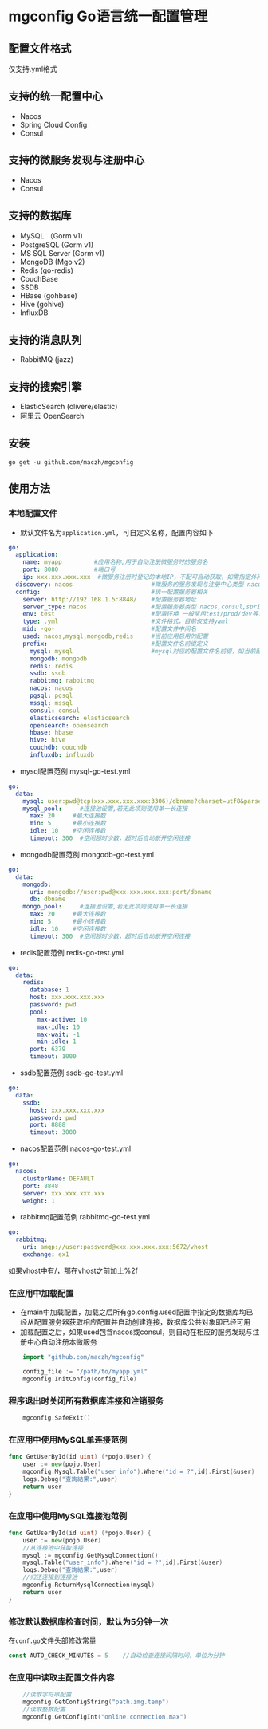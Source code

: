# mgconfig Go语言统一配置管理

## 配置文件格式

仅支持.yml格式

## 支持的统一配置中心

+ Nacos
+ Spring Cloud Config
+ Consul

## 支持的微服务发现与注册中心

+ Nacos
+ Consul

## 支持的数据库

+ MySQL （Gorm v1)
+ PostgreSQL (Gorm v1)
+ MS SQL Server (Gorm v1)
+ MongoDB (Mgo v2)
+ Redis (go-redis)
+ CouchBase
+ SSDB
+ HBase (gohbase)
+ Hive (gohive)
+ InfluxDB

## 支持的消息队列

+ RabbitMQ (jazz)

## 支持的搜索引擎

+ ElasticSearch (olivere/elastic)
+ 阿里云 OpenSearch

## 安装
```shell script
go get -u github.com/maczh/mgconfig
```

## 使用方法

### 本地配置文件

+ 默认文件名为`application.yml`，可自定义名称，配置内容如下
```yaml
go:
  application:
    name: myapp         #应用名称,用于自动注册微服务时的服务名
    port: 8080          #端口号
    ip: xxx.xxx.xxx.xxx  #微服务注册时登记的本地IP，不配可自动获取，如需指定外网IP或Docker之外的IP时配置
  discovery: nacos                      #微服务的服务发现与注册中心类型 nacos,consul,默认是 nacos
  config:                               #统一配置服务器相关
    server: http://192.168.1.5:8848/    #配置服务器地址
    server_type: nacos                  #配置服务器类型 nacos,consul,springconfig
    env: test                           #配置环境 一般常用test/prod/dev等，跟相应配置文件匹配
    type: .yml                          #文件格式，目前仅支持yaml
    mid: -go-                           #配置文件中间名
    used: nacos,mysql,mongodb,redis     #当前应用启用的配置
    prefix:                             #配置文件名前缀定义
      mysql: mysql                      #mysql对应的配置文件名前缀，如当前配置中对应的配置文件名为 mysql-go-test.yml
      mongodb: mongodb
      redis: redis
      ssdb: ssdb
      rabbitmq: rabbitmq
      nacos: nacos
      pgsql: pgsql
      mssql: mssql
      consul: consul
      elasticsearch: elasticsearch
      opensearch: opensearch
      hbase: hbase
      hive: hive
      couchdb: couchdb
      influxdb: influxdb
```
+ mysql配置范例 mysql-go-test.yml
```yaml
go:
  data:
    mysql: user:pwd@tcp(xxx.xxx.xxx.xxx:3306)/dbname?charset=utf8&parseTime=True&loc=Local
    mysql_pool:     #连接池设置,若无此项则使用单一长连接
      max: 20     #最大连接数
      min: 5      #最小连接数
      idle: 10    #空闲连接数
      timeout: 300  #空闲超时少数，超时后自动断开空闲连接  
```
+ mongodb配置范例 mongodb-go-test.yml
```yaml
go:
  data:
    mongodb:
      uri: mongodb://user:pwd@xxx.xxx.xxx.xxx:port/dbname
      db: dbname
    mongo_pool:     #连接池设置,若无此项则使用单一长连接
      max: 20     #最大连接数
      min: 5      #最小连接数
      idle: 10    #空闲连接数
      timeout: 300  #空闲超时少数，超时后自动断开空闲连接  
```
+ redis配置范例 redis-go-test.yml
```yaml
go:
  data:
    redis:
      database: 1
      host: xxx.xxx.xxx.xxx
      password: pwd
      pool:
        max-active: 10
        max-idle: 10
        max-wait: -1
        min-idle: 1
      port: 6379
      timeout: 1000
```
+ ssdb配置范例 ssdb-go-test.yml
```yaml
go:
  data:
    ssdb:
      host: xxx.xxx.xxx.xxx
      password: pwd
      port: 8888
      timeout: 3000
```
+ nacos配置范例 nacos-go-test.yml
```yaml
go:
  nacos:
    clusterName: DEFAULT
    port: 8848
    server: xxx.xxx.xxx.xxx
    weight: 1
```
+ rabbitmq配置范例 rabbitmq-go-test.yml
```yaml
go:
  rabbitmq:
    uri: amqp://user:password@xxx.xxx.xxx.xxx:5672/vhost
    exchange: ex1
```
如果vhost中有/，那在vhost之前加上%2f

### 在应用中加载配置

* 在main中加载配置，加载之后所有go.config.used配置中指定的数据库均已经从配置服务器获取相应配置并自动创建连接，数据库公共对象即已经可用
* 加载配置之后，如果used包含nacos或consul，则自动在相应的服务发现与注册中心自动注册本微服务
```go
    import "github.com/maczh/mgconfig"

    config_file := "/path/to/myapp.yml"
    mgconfig.InitConfig(config_file)
```

### 程序退出时关闭所有数据库连接和注销服务

```go
    mgconfig.SafeExit()
```

### 在应用中使用MySQL单连接范例

```go
func GetUserById(id uint) (*pojo.User) {
	user := new(pojo.User)
	mgconfig.Mysql.Table("user_info").Where("id = ?",id).First(&user)
	logs.Debug("查詢結果:",user)
	return user
}
```

### 在应用中使用MySQL连接池范例

```go
func GetUserById(id uint) (*pojo.User) {
	user := new(pojo.User)
    //从连接池中获取连接
    mysql := mgconfig.GetMysqlConnection()
    mysql.Table("user_info").Where("id = ?",id).First(&user)
    logs.Debug("查詢結果:",user)
    //归还连接到连接池
    mgconfig.ReturnMysqlConnection(mysql)
    return user
}
```

### 修改默认数据库检查时间，默认为5分钟一次

在`conf.go`文件头部修改常量

```go
const AUTO_CHECK_MINUTES = 5	//自动检查连接间隔时间，单位为分钟
```

### 在应用中读取主配置文件内容

```go
    //读取字符串配置
    mgconfig.GetConfigString("path.img.temp")
    //读取整数配置
    mgconfig.GetConfigInt("online.connection.max")
```
